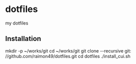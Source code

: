dotfiles
========

my dotfiles

Installation
------------

mkdir -p ~/works/git
cd ~/works/git
git clone --recursive git: //github.com/raimon49/dotfiles.git
cd dotfiles
./install_cui.sh
